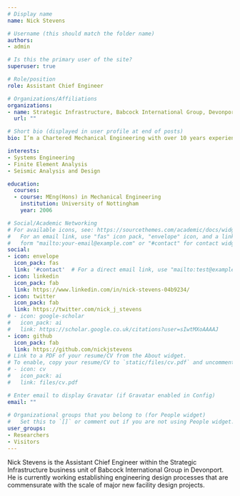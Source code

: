 ```yaml
---
# Display name
name: Nick Stevens

# Username (this should match the folder name)
authors:
- admin

# Is this the primary user of the site?
superuser: true

# Role/position
role: Assistant Chief Engineer

# Organizations/Affiliations
organizations:
- name: Strategic Infrastructure, Babcock International Group, Devonport
  url: ""

# Short bio (displayed in user profile at end of posts)
bio: I’m a Chartered Mechanical Engineering with over 10 years experience in consultancy and engineering design.

interests:
- Systems Engineering
- Finite Element Analysis
- Seismic Analysis and Design

education:
  courses:
  - course: MEng(Hons) in Mechanical Engineering
    institution: University of Nottingham
    year: 2006

# Social/Academic Networking
# For available icons, see: https://sourcethemes.com/academic/docs/widgets/#icons
#   For an email link, use "fas" icon pack, "envelope" icon, and a link in the
#   form "mailto:your-email@example.com" or "#contact" for contact widget.
social:
- icon: envelope
  icon_pack: fas
  link: '#contact'  # For a direct email link, use "mailto:test@example.org".
- icon: linkedin
  icon_pack: fab
  link: https://www.linkedin.com/in/nick-stevens-04b9234/
- icon: twitter
  icon_pack: fab
  link: https://twitter.com/nick_j_stevens
# - icon: google-scholar
#   icon_pack: ai
#   link: https://scholar.google.co.uk/citations?user=sIwtMXoAAAAJ
- icon: github
  icon_pack: fab
  link: https://github.com/nickjstevens
# Link to a PDF of your resume/CV from the About widget.
# To enable, copy your resume/CV to `static/files/cv.pdf` and uncomment the lines below.  
# - icon: cv
#   icon_pack: ai
#   link: files/cv.pdf

# Enter email to display Gravatar (if Gravatar enabled in Config)
email: ""
  
# Organizational groups that you belong to (for People widget)
#   Set this to `[]` or comment out if you are not using People widget.  
user_groups:
- Researchers
- Visitors
---
```


Nick Stevens is the Assistant Chief Engineer within the Strategic Infrastructure business unit of Babcock International Group in Devonport. He is currently working establishing engineering design processes that are commensurate with the scale of major new facility design projects. 
